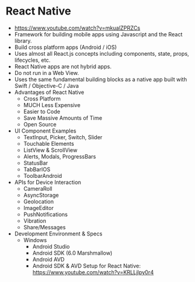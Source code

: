 # React Native

* <https://www.youtube.com/watch?v=mkualZPRZCs>
* Framework for building mobile apps using Javascript and the React library.
* Build cross platform apps (Android / iOS)
* Uses almost all React.js concepts including components, state, props, lifecycles, etc.
* React Native apps are not hybrid apps.
* Do not run in a Web View.
* Uses the same fundamental building blocks as a native app built with Swift / Objective-C / Java
* Advantages of React Native
  * Cross Platform
  * MUCH Less Expensive
  * Easier to Code
  * Save Massive Amounts of Time
  * Open Source
* UI Component Examples
  * TextInput, Picker, Switch, Slider
  * Touchable Elements
  * ListView & ScrollView
  * Alerts, Modals, ProgressBars
  * StatusBar
  * TabBarIOS
  * ToolbarAndroid
* APIs for Device Interaction
  * CameraRoll
  * AsyncStorage
  * Geolocation
  * ImageEditor
  * PushNotifications
  * Vibration
  * Share/Messages
* Development Environment & Specs
  * Windows
    * Android Studio
    * Android SDK (6.0 Marshmallow)
    * Android AVD
    * Android SDK & AVD Setup for React Native: <https://www.youtube.com/watch?v=KRLLjlpy0r4>